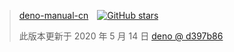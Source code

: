 > <a href="https://github.com/Nugine/deno-manual-cn/" rel="noopener noreferrer" target="_blank" style="display:inline-flex;align-items:center"><span style="margin-right:1em">deno-manual-cn</span><img alt="GitHub stars" src="https://img.shields.io/github/stars/Nugine/deno-manual-cn?style=social"> </a>
> 
> 此版本更新于 2020 年 5 月 14 日 [deno @ d397b86](https://github.com/denoland/deno/tree/d397b86c6cea1517342dfa92055d8ed00c564ee1)
